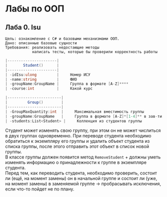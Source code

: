 # Лабы по ООП


## Лаба 0. Isu
```
Цель: ознакомление с C# и базовыми механизмами ООП.
Дано: описанные базовые сущности
Требования: реализовать недостающие методы
            написать тесты, которые бы проверили корректность работы 
```
```cs
|----------------------|
|       Student()      |   
|----------------------|
| -idIsu:ulong         |     Номер ИСУ
| -name:string         |     ФИО
| -groupName:GroupName |     Группа в формате [A-Z]****
| -course:int          |     Какой курс
```
```cs
|------------------------|
|         Group()        |   
|------------------------|
| -GroupMaxQuantity:int  |     Максимальная вместимость группы
| -groupName:GroupName   |     Группа в формате [A-Z]*[1-4]** в зав-ти от курса
| -students:List<Student> |     Коллекция из студентов группы
```

Студент может изменять свою группу, при этом он не может числиться в двух группах одновременно. При переводе студента необходимо обратиться к экземпляру его группы и удалить объект студента из списка группы, после этого отправить этот объект в список новой группы. \
В классе группы должен появится метод <code>RemoveStudent</code> + должны уметь изменять информацию о принадлежности к группе в экземпляре студента. \
Перед тем, как переводить студента, необходимо проверить, состоит ли (ещё, на момент замены) он в начальной группе и состоит ли (уже, на момент замены) в заменяемой группе -> пробрасывать исключения, если что-то пойдет не по плану.